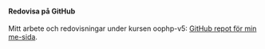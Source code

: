 #### Redovisa på GitHub

Mitt arbete och redovisningar under kursen oophp-v5: [GitHub repot för min me-sida](https://github.com/pamo18/oophp-v5).
